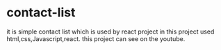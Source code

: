# contact-list
it is simple contact list which is used by react project 
in this project used html,css,Javascript,react.
this project can see on the youtube.
